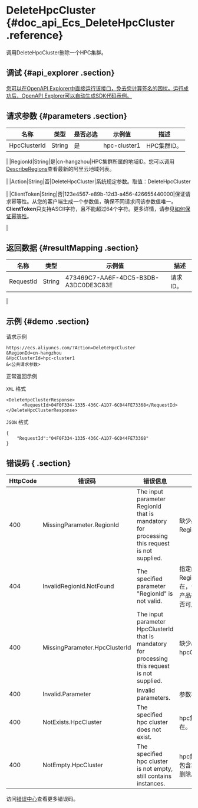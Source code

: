 # DeleteHpcCluster {#doc_api_Ecs_DeleteHpcCluster .reference}

调用DeleteHpcCluster删除一个HPC集群。

## 调试 {#api_explorer .section}

[您可以在OpenAPI Explorer中直接运行该接口，免去您计算签名的困扰。运行成功后，OpenAPI Explorer可以自动生成SDK代码示例。](https://api.aliyun.com/#product=Ecs&api=DeleteHpcCluster&type=RPC&version=2014-05-26)

## 请求参数 {#parameters .section}

|名称|类型|是否必选|示例值|描述|
|--|--|----|---|--|
|HpcClusterId|String|是|hpc-cluster1|HPC集群ID。

 |
|RegionId|String|是|cn-hangzhou|HPC集群所属的地域ID。您可以调用[DescribeRegions](~~25609~~)查看最新的阿里云地域列表。

 |
|Action|String|否|DeleteHpcCluster|系统规定参数。取值：DeleteHpcCluster

 |
|ClientToken|String|否|123e4567-e89b-12d3-a456-426655440000|保证请求幂等性。从您的客户端生成一个参数值，确保不同请求间该参数值唯一。**ClientToken**只支持ASCII字符，且不能超过64个字符。更多详情，请参见[如何保证幂等性](~~25693~~)。

 |

## 返回数据 {#resultMapping .section}

|名称|类型|示例值|描述|
|--|--|---|--|
|RequestId|String|473469C7-AA6F-4DC5-B3DB-A3DC0DE3C83E|请求ID。

 |

## 示例 {#demo .section}

请求示例

``` {#request_demo}
https://ecs.aliyuncs.com/?Action=DeleteHpcCluster
&RegionId=cn-hangzhou
&HpcClusterId=hpc-cluster1
&<公共请求参数>
```

正常返回示例

`XML` 格式

``` {#xml_return_success_demo}
<DeleteHpcClusterResponse>
      <RequestId>04F0F334-1335-436C-A1D7-6C044FE73368</RequestId>
</DeleteHpcClusterResponse>
```

`JSON` 格式

``` {#json_return_success_demo}
{
	"RequestId":"04F0F334-1335-436C-A1D7-6C044FE73368"
}
```

## 错误码 { .section}

|HttpCode|错误码|错误信息|描述|
|--------|---|----|--|
|400|MissingParameter.RegionId|The input parameter RegionId that is mandatory for processing this request is not supplied.|缺少必填参数 RegionId 。|
|404|InvalidRegionId.NotFound|The specified parameter "RegionId" is not valid.|指定的 RegionId 不存在，请您检查此产品在该地域是否可用。|
|400|MissingParameter.HpcClusterId|The input parameter HpcClusterId that is mandatory for processing this request is not supplied.|缺少必填参数hpcClusterId。|
|400|Invalid.Parameter|Invalid parameters.|参数不合法。|
|400|NotExists.HpcCluster|The specified hpc cluster does not exist.|hpc集群不存在。|
|400|NotEmpty.HpcCluster|The specified hpc cluster is not empty, still contains instances.|hpc集群非空，包含实例，无法删除。|

访问[错误中心](https://error-center.alibabacloud.com/status/product/Ecs)查看更多错误码。

